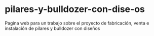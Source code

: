 # pilares-y-bulldozer-con-dise-os
Pagina web para un trabajo sobre el proyecto de fabricación, venta e instalación de pilares y bulldozer con diseños
